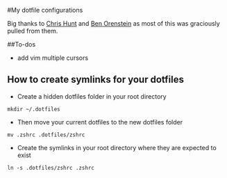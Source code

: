 #My dotfile configurations

Big thanks to [Chris Hunt](https://github.com/chrishunt) and [Ben Orenstein](https://github.com/r00k) as most of this was graciously pulled from them.

##To-dos
- add vim multiple cursors

## How to create symlinks for your dotfiles
- Create a hidden dotfiles folder in your root directory

`mkdir ~/.dotfiles`

- Then move your current dotfiles to the new dotfiles folder

`mv .zshrc .dotfiles/zshrc`

- Create the symlinks in your root directory where they are expected to exist

`ln -s .dotfiles/zshrc .zshrc`
